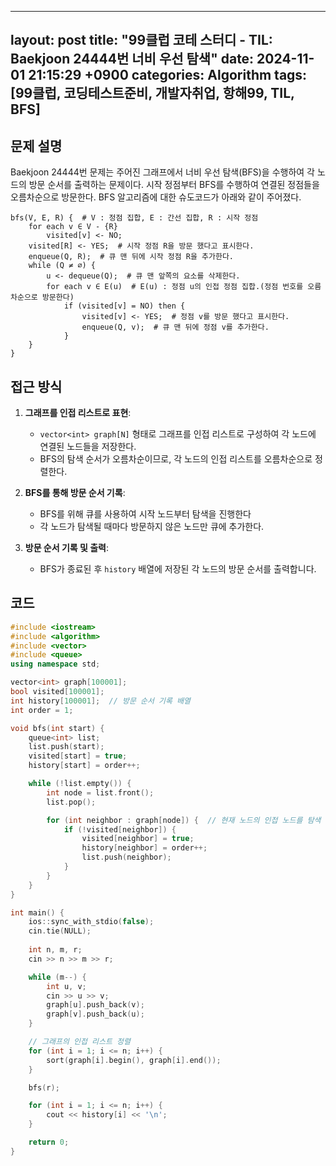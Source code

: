 
---
layout: post
title:  "99클럽 코테 스터디 - TIL: Baekjoon 24444번 너비 우선 탐색"
date:   2024-11-01 21:15:29 +0900
categories: Algorithm
tags: [99클럽, 코딩테스트준비, 개발자취업, 항해99, TIL, BFS]
---

## 문제 설명

Baekjoon 24444번 문제는 주어진 그래프에서 너비 우선 탐색(BFS)을 수행하여 각 노드의 방문 순서를 출력하는 문제이다. 시작 정점부터 BFS를 수행하여 연결된 정점들을 오름차순으로 방문한다. BFS 알고리즘에 대한 슈도코드가 아래와 같이 주어졌다.

```
bfs(V, E, R) {  # V : 정점 집합, E : 간선 집합, R : 시작 정점
    for each v ∈ V - {R}
        visited[v] <- NO;
    visited[R] <- YES;  # 시작 정점 R을 방문 했다고 표시한다.
    enqueue(Q, R);  # 큐 맨 뒤에 시작 정점 R을 추가한다.
    while (Q ≠ ∅) {
        u <- dequeue(Q);  # 큐 맨 앞쪽의 요소를 삭제한다.
        for each v ∈ E(u)  # E(u) : 정점 u의 인접 정점 집합.(정점 번호를 오름차순으로 방문한다)
            if (visited[v] = NO) then {
                visited[v] <- YES;  # 정점 v를 방문 했다고 표시한다.
                enqueue(Q, v);  # 큐 맨 뒤에 정점 v를 추가한다.
            }
    }
}
```

## 접근 방식

1. **그래프를 인접 리스트로 표현**:
   - `vector<int> graph[N]` 형태로 그래프를 인접 리스트로 구성하여 각 노드에 연결된 노드들을 저장한다.
   - BFS의 탐색 순서가 오름차순이므로, 각 노드의 인접 리스트를 오름차순으로 정렬한다.

2. **BFS를 통해 방문 순서 기록**:
   - BFS를 위해 큐를 사용하여 시작 노드부터 탐색을 진행한다
   - 각 노드가 탐색될 때마다 방문하지 않은 노드만 큐에 추가한다.

3. **방문 순서 기록 및 출력**:
   - BFS가 종료된 후 `history` 배열에 저장된 각 노드의 방문 순서를 출력합니다.

## 코드

```cpp
#include <iostream>
#include <algorithm>
#include <vector>
#include <queue>
using namespace std;

vector<int> graph[100001];
bool visited[100001];
int history[100001];  // 방문 순서 기록 배열
int order = 1;

void bfs(int start) {
    queue<int> list;
    list.push(start);
    visited[start] = true;
    history[start] = order++;

    while (!list.empty()) {
        int node = list.front();
        list.pop();

        for (int neighbor : graph[node]) {  // 현재 노드의 인접 노드를 탐색
            if (!visited[neighbor]) {
                visited[neighbor] = true;
                history[neighbor] = order++;
                list.push(neighbor);
            }
        }
    }
}

int main() {
    ios::sync_with_stdio(false);
    cin.tie(NULL);
    
    int n, m, r;
    cin >> n >> m >> r;

    while (m--) {
        int u, v;
        cin >> u >> v;
        graph[u].push_back(v);
        graph[v].push_back(u);
    }

    // 그래프의 인접 리스트 정렬
    for (int i = 1; i <= n; i++) {  
        sort(graph[i].begin(), graph[i].end());
    }

    bfs(r);

    for (int i = 1; i <= n; i++) {
        cout << history[i] << '\n';
    }

    return 0;
}
```
